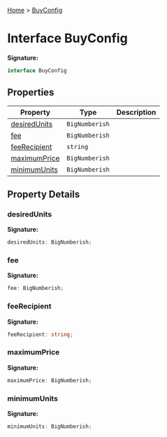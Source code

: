 [Home](../index.md) &gt; [BuyConfig](./buyconfig.md)

# Interface BuyConfig


<b>Signature:</b>

```typescript
interface BuyConfig 
```

## Properties

|  Property | Type | Description |
|  --- | --- | --- |
|  [desiredUnits](./buyconfig.md#desiredUnits-property) | `BigNumberish` |  |
|  [fee](./buyconfig.md#fee-property) | `BigNumberish` |  |
|  [feeRecipient](./buyconfig.md#feeRecipient-property) | `string` |  |
|  [maximumPrice](./buyconfig.md#maximumPrice-property) | `BigNumberish` |  |
|  [minimumUnits](./buyconfig.md#minimumUnits-property) | `BigNumberish` |  |

## Property Details

<a id="desiredUnits-property"></a>

### desiredUnits

<b>Signature:</b>

```typescript
desiredUnits: BigNumberish;
```

<a id="fee-property"></a>

### fee

<b>Signature:</b>

```typescript
fee: BigNumberish;
```

<a id="feeRecipient-property"></a>

### feeRecipient

<b>Signature:</b>

```typescript
feeRecipient: string;
```

<a id="maximumPrice-property"></a>

### maximumPrice

<b>Signature:</b>

```typescript
maximumPrice: BigNumberish;
```

<a id="minimumUnits-property"></a>

### minimumUnits

<b>Signature:</b>

```typescript
minimumUnits: BigNumberish;
```
